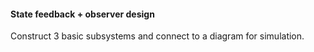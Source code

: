 #### State feedback + observer design

Construct 3 basic subsystems and connect to a diagram for simulation.
